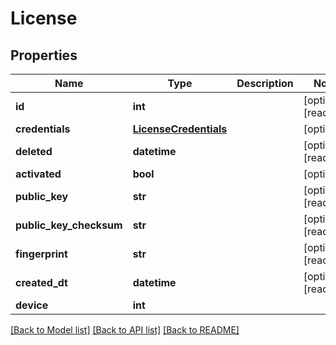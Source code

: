 # License


## Properties
Name | Type | Description | Notes
------------ | ------------- | ------------- | -------------
**id** | **int** |  | [optional] [readonly] 
**credentials** | [**LicenseCredentials**](LicenseCredentials.md) |  | [optional] 
**deleted** | **datetime** |  | [optional] [readonly] 
**activated** | **bool** |  | [optional] 
**public_key** | **str** |  | [optional] [readonly] 
**public_key_checksum** | **str** |  | [optional] [readonly] 
**fingerprint** | **str** |  | [optional] [readonly] 
**created_dt** | **datetime** |  | [optional] [readonly] 
**device** | **int** |  | 

[[Back to Model list]](../README.md#documentation-for-models) [[Back to API list]](../README.md#documentation-for-api-endpoints) [[Back to README]](../README.md)


